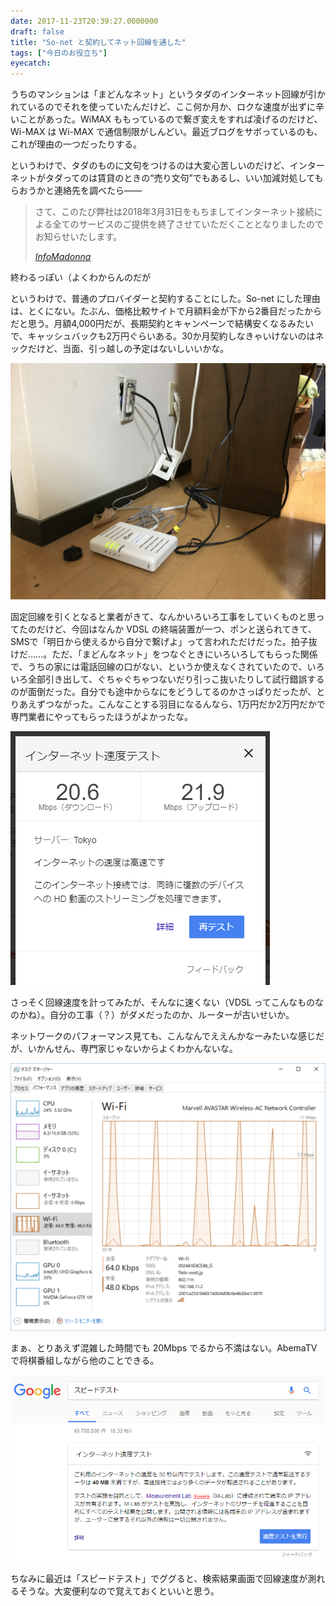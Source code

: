 ```yaml
---
date: 2017-11-23T20:39:27.0000000
draft: false
title: "So-net と契約してネット回線を通した"
tags: ["今日のお役立ち"]
eyecatch: 
---
```

<p>うちのマンションは「まどんなネット」というタダのインターネット回線が引かれているのでそれを使っていたんだけど、ここ何か月か、ロクな速度が出ずに辛いことがあった。WiMAX ももっているので繋ぎ変えをすれば凌げるのだけど、Wi-MAX は Wi-MAX で通信制限がしんどい。最近ブログをサボっているのも、これが理由の一つだったりする。</p><p>というわけで、タダのものに文句をつけるのは大変心苦しいのだけど、インターネットがタダってのは賃貸のときの“売り文句”でもあるし、いい加減対処してもらおうかと連絡先を調べたら――</p>

<blockquote cite="http://www.infomadonna.ne.jp/info/service/teishi_20170112.htm">
<p>さて、このたび弊社は2018年3月31日をもちましてインターネット接続による全てのサービスのご提供を終了させていただくこととなりましたのでお知らせいたします。</p>

<cite><a href="http://www.infomadonna.ne.jp/info/service/teishi_20170112.htm">InfoMadonna</a></cite>
</blockquote>
<p>終わるっぽい（よくわからんのだが</p><p>というわけで、普通のプロバイダーと契約することにした。So-net にした理由は、とくにない。たぶん、価格比較サイトで月額料金が下から2番目だったからだと思う。月額4,000円だが、長期契約とキャンペーンで結構安くなるみたいで、キャッシュバックも2万円ぐらいある。30か月契約しなきゃいけないのはネックだけど、当面、引っ越しの予定はないしいいかな。</p><p><span itemscope itemtype="http://schema.org/Photograph"><img src="20171123200925.jpg" alt="f:id:daruyanagi:20171123200925j:plain" title="f:id:daruyanagi:20171123200925j:plain" class="hatena-fotolife" itemprop="image"></span></p><p>固定回線を引くとなると業者がきて、なんかいろいろ工事をしていくものと思ってたのだけど、今回はなんか VDSL の終端装置が一つ、ポンと送られてきて、SMSで「明日から使えるから自分で繋げよ」って言われただけだった。拍子抜けだ……。ただ、「まどんなネット」をつなぐときにいろいろしてもらった関係で、うちの家には電話回線の口がない、というか使えなくされていたので、いろいろ全部引き出して、ぐちゃぐちゃつないだり引っこ抜いたりして試行錯誤するのが面倒だった。自分でも途中からなにをどうしてるのかさっぱりだったが、とりあえずつながった。こんなことする羽目になるんなら、1万円だか2万円だかで専門業者にやってもらったほうがよかったな。</p><p><span itemscope itemtype="http://schema.org/Photograph"><img src="20171123203047.png" alt="f:id:daruyanagi:20171123203047p:plain" title="f:id:daruyanagi:20171123203047p:plain" class="hatena-fotolife" itemprop="image"></span></p><p>さっそく回線速度を計ってみたが、そんなに速くない（VDSL ってこんなものなのかね）。自分の工事（？）がダメだったのか、ルーターが古いせいか。</p><p>ネットワークのパフォーマンス見ても、こんなんでええんかなーみたいな感じだが、いかんせん、専門家じゃないからよくわかんないな。</p><p><span itemscope itemtype="http://schema.org/Photograph"><img src="20171123203309.png" alt="f:id:daruyanagi:20171123203309p:plain" title="f:id:daruyanagi:20171123203309p:plain" class="hatena-fotolife" itemprop="image"></span></p><p>まぁ、とりあえず混雑した時間でも 20Mbps でるから不満はない。AbemaTV で将棋番組しながら他のことできる。</p><p><span itemscope itemtype="http://schema.org/Photograph"><img src="20171123203245.png" alt="f:id:daruyanagi:20171123203245p:plain" title="f:id:daruyanagi:20171123203245p:plain" class="hatena-fotolife" itemprop="image"></span></p><p>ちなみに最近は「スピードテスト」でググると、検索結果画面で回線速度が測れるそうな。大変便利なので覚えておくといいと思う。</p>
